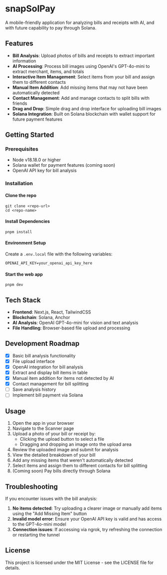 # snapSolPay

A mobile-friendly application for analyzing bills and receipts with AI, and with future capability to pay through Solana.

## Features

- **Bill Analysis**: Upload photos of bills and receipts to extract important information
- **AI Processing**: Process bill images using OpenAI's GPT-4o-mini to extract merchant, items, and totals
- **Interactive Item Management**: Select items from your bill and assign them to different contacts
- **Manual Item Addition**: Add missing items that may not have been automatically detected
- **Contact Management**: Add and manage contacts to split bills with friends
- **Drag and Drop**: Simple drag and drop interface for uploading bill images
- **Solana Integration**: Built on Solana blockchain with wallet support for future payment features

## Getting Started

### Prerequisites

- Node v18.18.0 or higher
- Solana wallet for payment features (coming soon)
- OpenAI API key for bill analysis

### Installation

#### Clone the repo

```shell
git clone <repo-url>
cd <repo-name>
```

#### Install Dependencies

```shell
pnpm install
```

#### Environment Setup

Create a `.env.local` file with the following variables:

```
OPENAI_API_KEY=your_openai_api_key_here
```

#### Start the web app

```
pnpm dev
```

## Tech Stack

- **Frontend**: Next.js, React, TailwindCSS
- **Blockchain**: Solana, Anchor
- **AI Analysis**: OpenAI GPT-4o-mini for vision and text analysis
- **File Handling**: Browser-based file upload and processing

## Development Roadmap

- [x] Basic bill analysis functionality
- [x] File upload interface
- [x] OpenAI integration for bill analysis
- [x] Extract and display bill items in table
- [x] Manual item addition for items not detected by AI
- [x] Contact management for bill splitting
- [ ] Save analysis history
- [ ] Implement bill payment via Solana

## Usage

1. Open the app in your browser
2. Navigate to the Scanner page
3. Upload a photo of your bill or receipt by:
   - Clicking the upload button to select a file
   - Dragging and dropping an image onto the upload area
4. Review the uploaded image and submit for analysis
5. View the detailed breakdown of your bill
6. Add any missing items that weren't automatically detected
7. Select items and assign them to different contacts for bill splitting
8. (Coming soon) Pay bills directly through Solana

## Troubleshooting

If you encounter issues with the bill analysis:

1. **No items detected**: Try uploading a clearer image or manually add items using the "Add Missing Item" button
2. **Invalid model error**: Ensure your OpenAI API key is valid and has access to the GPT-4o-mini model
3. **Connection issues**: If accessing via ngrok, try refreshing the connection or restarting the tunnel

## License

This project is licensed under the MIT License - see the LICENSE file for details.
